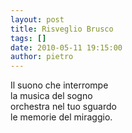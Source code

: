 ```yaml
---
layout: post
title: Risveglio Brusco
tags: []
date: 2010-05-11 19:15:00
author: pietro
---
```

Il suono che interrompe<br/>la musica del sogno<br/>orchestra nel tuo sguardo<br/>le memorie del miraggio.
